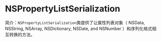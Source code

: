# NSPropertyListSerialization

简介：`NSPropertyListSerialization`类提供了让属性列表对象（ NSData, NSString, NSArray, NSDictionary, NSDate, and NSNumber ）和序列化格式相互转换的方法。